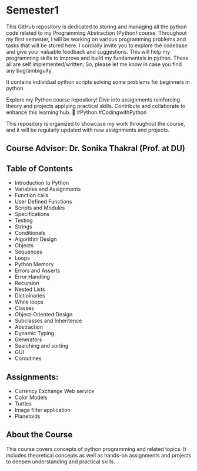 # Semester1
This GitHub repository is dedicated to storing and managing all the python code related to my Programming Abstraction (Python) course. Throughout my first semester, I will be working on various programming problems and tasks that will be stored here. I cordially invite you to explore the codebase and give your valuable feedback and suggestions. This will help my programming skills to improve and build my fundamentals in python.
These all are self implemented/written, So, please let me know in case you find any bug/ambiguity.

It contains individual python scripts solving some problems for beginners in python.

Explore my Python course repository! Dive into assignments reinforcing theory and projects applying practical skills. Contribute and collaborate to enhance this learning hub. 
🚀 #Python #CodingwithPython

This repository is organized to showcase my work throughout the course, and it will be regularly updated with new assignments and projects.

## Course Advisor: Dr. Sonika Thakral (Prof. at DU)

## Table of Contents
- Introduction to Python
- Variables and Assignments
- Function calls
- User Defined Functions
- Scripts and Modules
- Specifications
- Testing
- Strings
- Conditionals
- Algorithm Design
- Objects
- Sequences
- Loops
- Python Memory
- Errors and Asserts
- Error Handling
- Recursion
- Nested Lists
- Dictioinaries
- While loops
- Classes
- Object-Oriented Design
- Subclasses and Inheritence
- Abstraction
- Dynamic Typing
- Generators
- Searching and sorting
- GUI
- Coroutines

          
## Assignments:
- Currency Exchange Web service
- Color Models
- Turtles
- Image filter application
- Planetoids

## About the Course

This course covers concepts of python programming and related topics. It includes theoretical concepts as well as hands-on assignments and projects to deepen understanding and practical skills.
